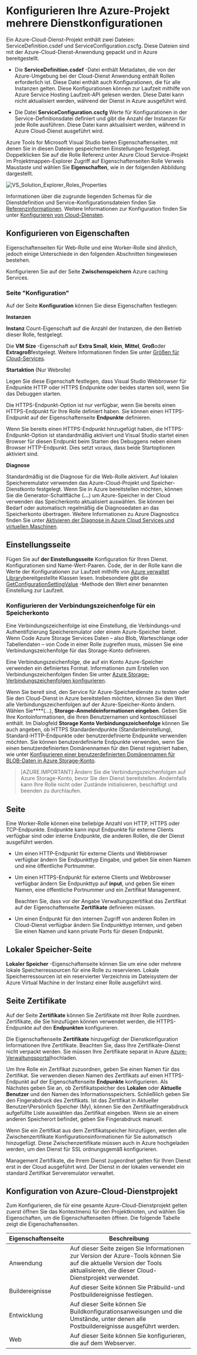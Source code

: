 <properties
   pageTitle="Konfigurieren Ihre Azure-Projekt mehrere Dienstkonfigurationen | Microsoft Azure"
   description="Informationen Sie zum Azure-Cloud-Dienstprojekt konfigurieren, indem Sie die Dateien ServiceDefinition.csdef und ServiceConfiguration.cscfg ändern."
   services="visual-studio-online"
   documentationCenter="na"
   authors="TomArcher"
   manager="douge"
   editor="" />
<tags
   ms.service="multiple"
   ms.devlang="multiple"
   ms.topic="article"
   ms.tgt_pltfrm="na"
   ms.workload="na"
   ms.date="08/15/2016"
   ms.author="tarcher" />

# <a name="configuring-your-azure-project-using-multiple-service-configurations"></a>Konfigurieren Ihre Azure-Projekt mehrere Dienstkonfigurationen

Ein Azure-Cloud-Dienst-Projekt enthält zwei Dateien: ServiceDefinition.csdef und ServiceConfiguration.cscfg. Diese Dateien sind mit der Azure-Cloud-Dienst-Anwendung gepackt und in Azure bereitgestellt.

- Die **ServiceDefinition.csdef** -Datei enthält Metadaten, die von der Azure-Umgebung bei der Cloud-Dienst Anwendung enthält Rollen erforderlich ist. Diese Datei enthält auch Konfigurationen, die für alle Instanzen gelten. Diese Konfigurationen können zur Laufzeit mithilfe von Azure Service Hosting Laufzeit-API gelesen werden. Diese Datei kann nicht aktualisiert werden, während der Dienst in Azure ausgeführt wird.

- Die Datei **ServiceConfiguration.cscfg** Werte für Konfigurationen in der Service-Definitionsdatei definiert und gibt die Anzahl der Instanzen für jede Rolle ausführen. Diese Datei kann aktualisiert werden, während in Azure Cloud-Dienst ausgeführt wird.

Azure Tools for Microsoft Visual Studio bieten Eigenschaftenseiten, mit denen Sie in diesen Dateien gespeicherten Einstellungen festgelegt. Doppelklicken Sie auf die Rolle Referenz unter Azure Cloud Service-Projekt im Projektmappen-Explorer Zugriff auf Eigenschaftenseiten Rolle Verweis Maustaste und wählen Sie **Eigenschaften**, wie in der folgenden Abbildung dargestellt.

![VS_Solution_Explorer_Roles_Properties](./media/vs-azure-tools-multiple-services-project-configurations/IC784076.png)

Informationen über die zugrunde liegenden Schemas für die Dienstdefinition und Service-Konfigurationsdateien finden Sie [Referenzinformationen](https://msdn.microsoft.com/library/azure/dd179398.aspx). Weitere Informationen zur Konfiguration finden Sie unter [Konfigurieren von Cloud-Diensten](./cloud-services/cloud-services-how-to-configure.md).

## <a name="configuring-role-properties"></a>Konfigurieren von Eigenschaften

Eigenschaftenseiten für Web-Rolle und eine Worker-Rolle sind ähnlich, jedoch einige Unterschiede in den folgenden Abschnitten hingewiesen bestehen.

Konfigurieren Sie auf der Seite **Zwischenspeichern** Azure caching Services.

### <a name="configuration-page"></a>Seite "Konfiguration"

Auf der Seite **Konfiguration** können Sie diese Eigenschaften festlegen:

**Instanzen**

**Instanz** Count-Eigenschaft auf die Anzahl der Instanzen, die den Betrieb dieser Rolle, festgelegt.

Die **VM Size** -Eigenschaft auf **Extra Small**, **klein**, **Mittel**, **Groß**oder **Extragroß**festgelegt.  Weitere Informationen finden Sie unter [Größen für Cloud-Services](./cloud-services/cloud-services-sizes-specs.md).

**Startaktion** (Nur Webrolle)

Legen Sie diese Eigenschaft festlegen, dass Visual Studio Webbrowser für Endpunkte HTTP oder HTTPS Endpunkte oder beides starten soll, wenn Sie das Debuggen starten.

Die HTTPS-Endpunkt-Option ist nur verfügbar, wenn Sie bereits einen HTTPS-Endpunkt für Ihre Rolle definiert haben. Sie können einen HTTPS-Endpunkt auf der Eigenschaftenseite **Endpunkte** definieren.

Wenn Sie bereits einen HTTPS-Endpunkt hinzugefügt haben, die HTTPS-Endpunkt-Option ist standardmäßig aktiviert und Visual Studio startet einen Browser für diesen Endpunkt beim Starten des Debuggens neben einem Browser HTTP-Endpunkt. Dies setzt voraus, dass beide Startoptionen aktiviert sind.

**Diagnose**

Standardmäßig ist die Diagnose für die Web-Rolle aktiviert. Auf lokalen Speicheremulator verwenden das Azure-Cloud-Projekt und Speicher-Dienstkonto festgelegt. Wenn Sie in Azure bereitstellen möchten, können Sie die Generator-Schaltfläche (**...**) um Azure-Speicher in der Cloud verwenden das Speicherkonto aktualisiert auswählen. Sie können bei Bedarf oder automatisch regelmäßig die Diagnosedaten an das Speicherkonto übertragen. Weitere Informationen zu Azure Diagnostics finden Sie unter [Aktivieren der Diagnose in Azure Cloud Services und virtuellen Maschinen](./cloud-services/cloud-services-dotnet-diagnostics.md).

## <a name="settings-page"></a>Einstellungsseite

Fügen Sie auf **der Einstellungsseite** Konfiguration für Ihren Dienst. Konfigurationen sind Name-Wert-Paaren. Code, der in der Rolle kann die Werte der Konfigurationen zur Laufzeit mithilfe von [Azure verwaltet Library](http://go.microsoft.com/fwlink?LinkID=171026)bereitgestellte Klassen lesen. Insbesondere gibt die [GetConfigurationSettingValue](https://msdn.microsoft.com/library/azure/microsoft.windowsazure.serviceruntime.roleenvironment.getconfigurationsettingvalue.aspx) -Methode den Wert einer benannten Einstellung zur Laufzeit.

### <a name="configuring-a-connection-string-to-a-storage-account"></a>Konfigurieren der Verbindungszeichenfolge für ein Speicherkonto

Eine Verbindungszeichenfolge ist eine Einstellung, die Verbindungs-und Authentifizierung Speicheremulator oder einem Azure-Speicher bietet. Wenn Code Azure Storage Services Daten – also Blob, Warteschlange oder Tabellendaten – von Code in einer Rolle zugreifen muss, müssen Sie eine Verbindungszeichenfolge für das Storage-Konto definieren.

Eine Verbindungszeichenfolge, die auf ein Konto Azure-Speicher verwenden ein definiertes Format. Informationen zum Erstellen von Verbindungszeichenfolgen finden Sie unter [Azure Storage-Verbindungszeichenfolgen konfigurieren](./storage/storage-configure-connection-string.md).

Wenn Sie bereit sind, den Service für Azure-Speicherdienste zu testen oder Sie den Cloud-Dienst in Azure bereitstellen möchten, können Sie den Wert alle Verbindungszeichenfolgen auf der Azure-Speicher-Konto ändern. Wählen Sie****(...), **Storage-Anmeldeinformationen eingeben**. Geben Sie Ihre Kontoinformationen, die Ihren Benutzernamen und kontoschlüssel enthält. Im Dialogfeld **Storage Konto Verbindungszeichenfolge** können Sie auch angeben, ob HTTPS Standardendpunkte (Standardeinstellung), Standard-HTTP-Endpunkte oder benutzerdefinierte Endpunkte verwenden möchten. Sie können benutzerdefinierte Endpunkte verwenden, wenn Sie einen benutzerdefinierten Domänennamen für den Dienst registriert haben, wie unter [Konfigurieren einer benutzerdefinierten Domänennamen für BLOB-Daten in Azure Storage-Konto](./storage/storage-custom-domain-name.md).

>[AZURE.IMPORTANT] Ändern Sie die Verbindungszeichenfolgen auf Azure Storage-Konto, bevor Sie den Dienst bereitstellen. Andernfalls kann Ihre Rolle nicht oder Zustände initialisieren, beschäftigt und beenden zu durchlaufen.

## <a name="endpoints-page"></a>Seite

Eine Worker-Rolle können eine beliebige Anzahl von HTTP, HTTPS oder TCP-Endpunkte. Endpunkte kann input Endpunkte für externe Clients verfügbar sind oder interne Endpunkte, die anderen Rollen, die der Dienst ausgeführt werden.

- Um einen HTTP-Endpunkt für externe Clients und Webbrowser verfügbar ändern Sie Endpunkttyp Eingabe, und geben Sie einen Namen und eine öffentliche Portnummer.

- Um einen HTTPS-Endpunkt für externe Clients und Webbrowser verfügbar ändern Sie Endpunkttyp auf **input**, und geben Sie einen Namen, eine öffentliche Portnummer und ein Zertifikat Management.

    Beachten Sie, dass vor der Angabe Verwaltungszertifikat das Zertifikat auf der Eigenschaftenseite **Zertifikate** definieren müssen.

- Um einen Endpunkt für den internen Zugriff von anderen Rollen im Cloud-Dienst verfügbar ändern Sie Endpunkttyp internen, und geben Sie einen Namen und kann private Ports für diesen Endpunkt.

## <a name="local-storage-page"></a>Lokaler Speicher-Seite

**Lokaler Speicher** -Eigenschaftenseite können Sie um eine oder mehrere lokale Speicherressourcen für eine Rolle zu reservieren. Lokale Speicherressourcen ist ein reservierter Verzeichnis im Dateisystem der Azure Virtual Machine in der Instanz einer Rolle ausgeführt wird.

## <a name="certificates-page"></a>Seite Zertifikate

Auf der Seite **Zertifikate** können Sie Zertifikate mit Ihrer Rolle zuordnen. Zertifikate, die Sie hinzufügen können verwendet werden, die HTTPS-Endpunkte auf den **Endpunkten** konfigurieren.

Die Eigenschaftenseite **Zertifikate** hinzugefügt der Dienstkonfiguration Informationen Ihre Zertifikate. Beachten Sie, dass Ihre Zertifikate-Dienst nicht verpackt werden. Sie müssen Ihre Zertifikate separat in Azure [Azure-Verwaltungsportal](http://go.microsoft.com/fwlink/?LinkID=213885)hochladen.

Um Ihre Rolle ein Zertifikat zuzuordnen, geben Sie einen Namen für das Zertifikat. Sie verwenden diesen Namen des Zertifikats auf einen HTTPS-Endpunkt auf der Eigenschaftenseite **Endpunkte** konfigurieren. Als Nächstes geben Sie an, ob Zertifikatspeicher des **Lokalen** oder **Aktuelle Benutzer** und den Namen des Informationsspeichers. Schließlich geben Sie den Fingerabdruck des Zertifikats. Ist das Zertifikat in Aktueller Benutzer\Persönlich Speicher (My), können Sie den Zertifikatfingerabdruck aufgefüllte Liste auswählen das Zertifikat eingeben. Wenn sie an einem anderen Speicherort befindet, geben Sie Fingerabdruck manuell.

Wenn Sie ein Zertifikat aus dem Zertifikatspeicher hinzufügen, werden alle Zwischenzertifikate Konfigurationsinformationen für Sie automatisch hinzugefügt. Diese Zwischenzertifikate müssen auch in Azure hochgeladen werden, um den Dienst für SSL ordnungsgemäß konfigurieren.

Management Zertifikate, die Ihrem Dienst zugeordnet gelten für Ihren Dienst erst in der Cloud ausgeführt wird. Der Dienst in der lokalen verwendet ein standard Zertifikat Serveremulator verwaltet.

## <a name="configuring-the-azure-cloud-service-project"></a>Konfiguration von Azure-Cloud-Dienstprojekt

Zum Konfigurieren, die für eine gesamte Azure-Cloud-Dienstprojekt gelten zuerst öffnen Sie das Kontextmenü für den Projektknoten, und wählen Sie Eigenschaften, um die Eigenschaftenseiten öffnen. Die folgende Tabelle zeigt die Eigenschaftenseiten.

|Eigenschaftenseite|Beschreibung|
|---|---|
|Anwendung|Auf dieser Seite zeigen Sie Informationen zur Version der Azure-Tools können Sie auf die aktuelle Version der Tools aktualisieren, die dieser Cloud-Dienstprojekt verwendet.|
|Buildereignisse|Auf dieser Seite können Sie Präbuild-und Postbuildereignisse festlegen.|
|Entwicklung|Auf dieser Seite können Sie Buildkonfigurationsanweisungen und die Umstände, unter denen alle Postbuildereignisse ausgeführt werden.|
|Web|Auf dieser Seite können Sie konfigurieren, die auf dem Webserver.|
